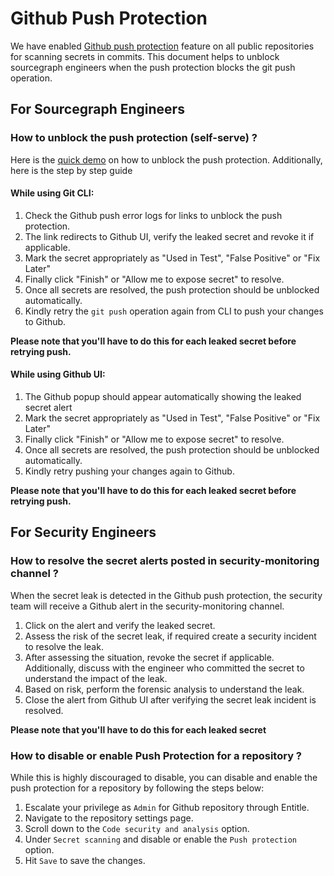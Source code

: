 # Github Push Protection

We have enabled [Github push protection](https://docs.github.com/en/enterprise-cloud@latest/code-security/secret-scanning/push-protection-for-repositories-and-organizations) feature on all public repositories for scanning secrets in commits.
This document helps to unblock sourcegraph engineers when the push protection blocks the git push operation.

## For Sourcegraph Engineers

### How to unblock the push protection (self-serve) ?

Here is the [quick demo](https://www.loom.com/share/bf12643decd94e318cb16914348dfd6b?sid=ee879aee-0577-4852-8f2c-61fabd5316fb) on how to unblock the push protection. Additionally, here is the step by step guide

#### While using Git CLI:

1. Check the Github push error logs for links to unblock the push protection.
2. The link redirects to Github UI, verify the leaked secret and revoke it if applicable.
3. Mark the secret appropriately as "Used in Test", "False Positive" or "Fix Later"
4. Finally click "Finish" or "Allow me to expose secret" to resolve.
5. Once all secrets are resolved, the push protection should be unblocked automatically.
6. Kindly retry the `git push` operation again from CLI to push your changes to Github.

**Please note that you'll have to do this for each leaked secret before retrying push.**

#### While using Github UI:

1. The Github popup should appear automatically showing the leaked secret alert
2. Mark the secret appropriately as "Used in Test", "False Positive" or "Fix Later"
3. Finally click "Finish" or "Allow me to expose secret" to resolve.
4. Once all secrets are resolved, the push protection should be unblocked automatically.
5. Kindly retry pushing your changes again to Github.

**Please note that you'll have to do this for each leaked secret before retrying push.**

## For Security Engineers

### How to resolve the secret alerts posted in security-monitoring channel ?

When the secret leak is detected in the Github push protection, the security team will receive a Github alert in the security-monitoring channel.

1. Click on the alert and verify the leaked secret.
2. Assess the risk of the secret leak, if required create a security incident to resolve the leak.
3. After assessing the situation, revoke the secret if applicable. Additionally, discuss with the engineer who committed the secret to understand the impact of the leak.
4. Based on risk, perform the forensic analysis to understand the leak.
5. Close the alert from Github UI after verifying the secret leak incident is resolved.

**Please note that you'll have to do this for each leaked secret**

### How to disable or enable Push Protection for a repository ?

While this is highly discouraged to disable, you can disable and enable the push protection for a repository by following the steps below:

1. Escalate your privilege as `Admin` for Github repository through Entitle.
2. Navigate to the repository settings page.
3. Scroll down to the `Code security and analysis` option.
4. Under `Secret scanning` and disable or enable the `Push protection` option.
5. Hit `Save` to save the changes.
